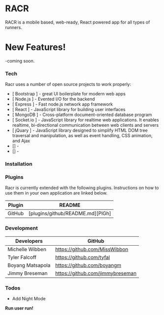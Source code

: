 # RACR

RACR is a mobile based, web-ready, React powered app for all types of runners.


# New Features!

-coming soon.

### Tech

Racr uses a number of open source projects to work properly:

* [ Bootstrap ] - great UI boilerplate for modern web apps
* [ Node.js ] - Evented I/O for the backend
* [ Express ] - Fast node.js network app framework
* [ React ] - JavaScript library for building user interfaces
* [ MongoDB ] - Cross-platform document-oriented database program
* [ Socket.io ] - JavaScript library for realtime web applications. It enables realtime, bi-directional communication between web clients and servers
* [ jQuary ] - JavaScript library designed to simplify HTML DOM tree traversal and manipulation, as well as event handling, CSS animation, and Ajax
* [] -
* [] -

### Installation

### Plugins

Racr is currently extended with the following plugins. Instructions on how to use them in your own application are linked below.

| Plugin | README                           |
|--------|----------------------------------|
| GitHub | [plugins/github/README.md][PlGh] |

### Development
| Developers       | GitHub                           |
|------------------|----------------------------------|
| Michelle Wibben  | https://github.com/MissWibbon    |
| Tyler Falcoff    | https://github.com/tyfal         |
| Boyang Matsapola | https://github.com/boyangm       |
| Jimmy Breseman   | https://github.com/jimmybreseman |

### Todos

 - Add Night Mode 

**Run user run!**